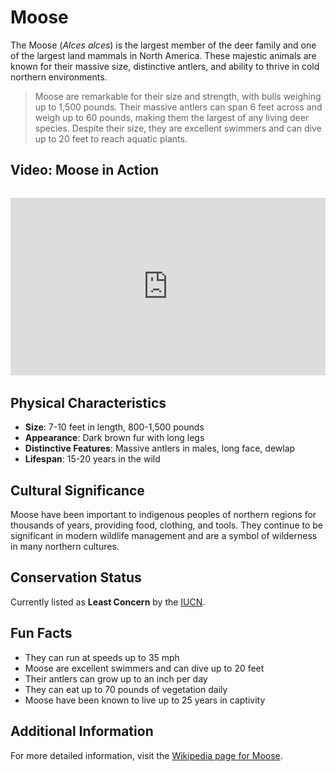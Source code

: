 # Moose

The Moose (*Alces alces*) is the largest member of the deer family and one of the largest land mammals in North America. These majestic animals are known for their massive size, distinctive antlers, and ability to thrive in cold northern environments.

> Moose are remarkable for their size and strength, with bulls weighing up to 1,500 pounds. Their massive antlers can span 6 feet across and weigh up to 60 pounds, making them the largest of any living deer species. Despite their size, they are excellent swimmers and can dive up to 20 feet to reach aquatic plants.

## Video: Moose in Action
<div class="video-container" style="position: relative; padding-bottom: 56.25%; height: 0; overflow: hidden; max-width: 100%; margin: 2rem 0;">
    <iframe style="position: absolute; top: 0; left: 0; width: 100%; height: 100%;" 
            src="https://www.youtube.com/embed/F3yse7vTWrw" 
            title="Moose in Action" 
            frameborder="0" 
            allow="accelerometer; autoplay; clipboard-write; encrypted-media; gyroscope; picture-in-picture" 
            allowfullscreen>
    </iframe>
</div>

## Physical Characteristics

- **Size**: 7-10 feet in length, 800-1,500 pounds
- **Appearance**: Dark brown fur with long legs
- **Distinctive Features**: Massive antlers in males, long face, dewlap
- **Lifespan**: 15-20 years in the wild

## Cultural Significance
Moose have been important to indigenous peoples of northern regions for thousands of years, providing food, clothing, and tools. They continue to be significant in modern wildlife management and are a symbol of wilderness in many northern cultures.

## Conservation Status
Currently listed as **Least Concern** by the [IUCN](https://www.iucnredlist.org/species/56003281/22159406).

## Fun Facts
- They can run at speeds up to 35 mph
- Moose are excellent swimmers and can dive up to 20 feet
- Their antlers can grow up to an inch per day
- They can eat up to 70 pounds of vegetation daily
- Moose have been known to live up to 25 years in captivity

## Additional Information
For more detailed information, visit the [Wikipedia page for Moose](https://en.wikipedia.org/wiki/Moose). 